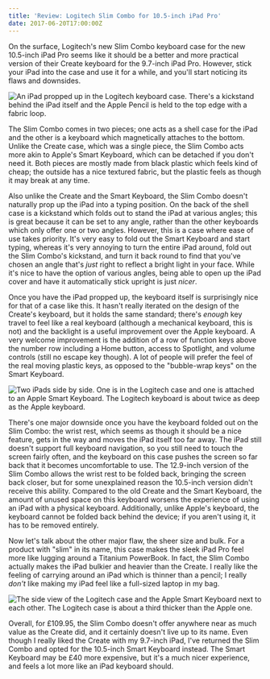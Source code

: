 ```yaml
---
title: 'Review: Logitech Slim Combo for 10.5-inch iPad Pro'
date: 2017-06-20T17:00:00Z
---
```


On the surface, Logitech's new Slim Combo keyboard case for the new 10.5-inch
iPad Pro seems like it should be a better and more practical version of their
Create keyboard for the 9.7-inch iPad Pro. However, stick your iPad into the
case and use it for a while, and you'll start noticing its flaws and downsides.

![An iPad propped up in the Logitech keyboard case. There's a kickstand behind the iPad itself and the Apple Pencil is held to the top edge with a fabric loop.](/img/2017-06-slim-combo-product-shot.jpg)

The Slim Combo comes in two pieces; one acts as a shell case for the iPad and
the other is a keyboard which magnetically attaches to the bottom. Unlike the
Create case, which was a single piece, the Slim Combo acts more akin to Apple's
Smart Keyboard, which can be detached if you don't need it. Both pieces are
mostly made from black plastic which feels kind of cheap; the outside has a nice
textured fabric, but the plastic feels as though it may break at any time.

Also unlike the Create and the Smart Keyboard, the Slim Combo doesn't naturally
prop up the iPad into a typing position. On the back of the shell case is a
kickstand which folds out to stand the iPad at various angles; this is great
because it can be set to any angle, rather than the other keyboards which only
offer one or two angles. However, this is a case where ease of use takes
priority. It's very easy to fold out the Smart Keyboard and start typing,
whereas it's very annoying to turn the entire iPad around, fold out the Slim
Combo's kickstand, and turn it back round to find that you've chosen an angle
that's _just_ right to reflect a bright light in your face. While it's nice to
have the option of various angles, being able to open up the iPad cover and have
it automatically stick upright is just _nicer_.

Once you have the iPad propped up, the keyboard itself is surprisingly nice for
that of a case like this. It hasn't really iterated on the design of the
Create's keyboard, but it holds the same standard; there's _enough_ key travel
to feel like a real keyboard (although a mechanical keyboard, this is not) and
the backlight is a useful improvement over the Apple keyboard. A very welcome
improvement is the addition of a row of function keys above the number row
including a Home button, access to Spotlight, and volume controls (still no
escape key though). A lot of people will prefer the feel of the real moving
plastic keys, as opposed to the "bubble-wrap keys" on the Smart Keyboard.

![Two iPads side by side. One is in the Logitech case and one is attached to an Apple Smart Keyboard. The Logitech keyboard is about twice as deep as the Apple keyboard.](/img/2017-06-slim-combo-keyboard-comparison.jpg)

There's one major downside once you have the keyboard folded out on the Slim
Combo: the wrist rest, which seems as though it should be a nice feature, gets
in the way and moves the iPad itself too far away. The iPad still doesn't
support full keyboard navigation, so you still need to touch the screen fairly
often, and the keyboard on this case pushes the screen so far back that it
becomes uncomfortable to use. The 12.9-inch version of the Slim Combo allows the
wrist rest to be folded back, bringing the screen back closer, but for some
unexplained reason the 10.5-inch version didn't receive this ability. Compared
to the old Create and the Smart Keyboard, the amount of unused space on this
keyboard worsens the experience of using an iPad with a physical keyboard.
Additionally, unlike Apple's keyboard, the keyboard cannot be folded back behind
the device; if you aren't using it, it has to be removed entirely.

Now let's talk about the other major flaw, the sheer size and bulk. For a
product with "slim" in its name, this case makes the sleek iPad Pro feel more
like lugging around a Titanium PowerBook. In fact, the Slim Combo actually makes
the iPad bulkier and heavier than the Create. I really like the feeling of
carrying around an iPad which is thinner than a pencil; I really _don't_ like
making my iPad feel like a full-sized laptop in my bag.

![The side view of the Logitech case and the Apple Smart Keyboard next to each other. The Logitech case is about a third thicker than the Apple one.](/img/2017-06-slim-combo-thickness-comparison.jpg)

Overall, for £109.95, the Slim Combo doesn't offer anywhere near as much value
as the Create did, and it certainly doesn't live up to its name. Even though I
really liked the Create with my 9.7-inch iPad, I've returned the Slim Combo and
opted for the 10.5-inch Smart Keyboard instead. The Smart Keyboard may be £40
more expensive, but it's a much nicer experience, and feels a lot more like an
iPad keyboard should.
